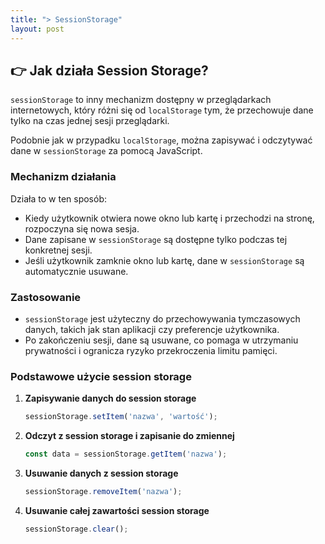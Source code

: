 ```yaml
---
title: "> SessionStorage"
layout: post
---
```


## 👉 Jak działa Session Storage?

`sessionStorage` to inny mechanizm dostępny w przeglądarkach internetowych, który różni się od `localStorage` tym, że przechowuje dane tylko na czas jednej sesji przeglądarki.

Podobnie jak w przypadku `localStorage`, można zapisywać i odczytywać dane w `sessionStorage` za pomocą JavaScript.


### Mechanizm działania

Działa to w ten sposób:

- Kiedy użytkownik otwiera nowe okno lub kartę i przechodzi na stronę, rozpoczyna się nowa sesja.
- Dane zapisane w `sessionStorage` są dostępne tylko podczas tej konkretnej sesji.
- Jeśli użytkownik zamknie okno lub kartę, dane w `sessionStorage` są automatycznie usuwane.

### Zastosowanie

- `sessionStorage` jest użyteczny do przechowywania tymczasowych danych, takich jak stan aplikacji czy preferencje użytkownika.
- Po zakończeniu sesji, dane są usuwane, co pomaga w utrzymaniu prywatności i ogranicza ryzyko przekroczenia limitu pamięci.

### Podstawowe użycie session storage

1. **Zapisywanie danych do session storage**
    ```javascript
    sessionStorage.setItem('nazwa', 'wartość');
    ```

2. **Odczyt z session storage i zapisanie do zmiennej**
    ```javascript
    const data = sessionStorage.getItem('nazwa');
    ```

3. **Usuwanie danych z session storage**
    ```javascript
    sessionStorage.removeItem('nazwa');
    ```

4. **Usuwanie całej zawartości session storage**
    ```javascript
    sessionStorage.clear();
    ```